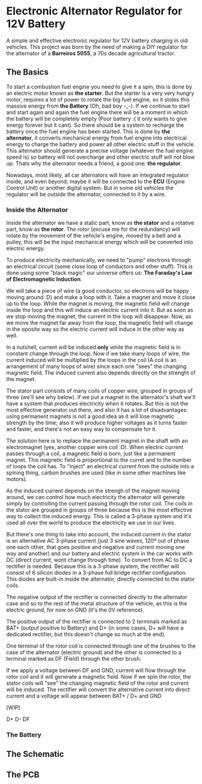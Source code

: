 # Electronic Alternator Regulator for 12V Battery

A simple and effective electronic regulator for 12V battery charging in old
vehicles. This project was born by the need of making a DIY regulator
for the alternator of a **Barreiros 5055**, a 70s decade agricultural tractor.



## The Basics

To start a combustion fuel engine you need to give it a spin, this is done by
an electric motor known as **the starter**. But the starter is a very very
hungry motor, requires a lot of power to rotate the big fuel engine, so it
stoles this massive energy from **the Battery** (Oh, bad boy -_-). If we
continue to start and start again and again the fuel engine there will be a
moment in which the battery will be completely empty (Poor battery :( it only
wants to give energy forever but it cant). So there should be a system to
recharge the battery once the fuel engine has been started. This is done by
**the alternator**, it converts mechanical energy from fuel engine into
electrical energy to charge the battery and power all other electric stuff in
the vehicle. This alternator should generate a precise voltage (whatever the
fuel engine speed is) so battery will not overcharge and other electric stuff
will not blow up. Thats why the alternator needs a friend, a good
one: **the regulator**.

Nowadays, most likely, all car alternators will have an integrated
regulator inside, and even beyond, maybe it will be connected to the **ECU**
(Engine Control Unit) or another digital system. But in some old vehicles the
regulator will be outside the alternator, connected to it by a wire.



### Inside the Alternator

Inside the alternator we have a static part, know as **the stator** and a
rotative part, know as **the rotor**. The rotor (excuse me for the redundancy)
will rotate by the movement of the vehicle's engine, moved by a belt and a
pulley, this will be the input mechanical energy which will be converted into
electric energy.

To produce electricity mechanically, we need to "pump" electrons through an
electrical circuit (some close loop of conductors and other stuff). This is
done using some "black magic" our universe offers us:
**The Faraday's Law of Electromagnetic Induction**.

We will take a piece of wire (a good conductor, so electrons will be happy
moving around :D) and make a loop with it. Take a magnet and move it close
up to the loop. While the magnet is moving, the magnetic field will change
inside the loop and this will induce an electric current into it. But as
soon as we stop moving the magnet, the current in the loop will disappear.
Now, as we move the magnet far away from the loop, the magnetic field will
change in the oposite way so the electric current will induce in the other
way as well.

In a nutshell, current will be induced **only** while the magnetic field is in
constant change through the loop. Now if we take many loops of wire, the
current induced will be multiplied by the loops in the coil (A coil is an
arrangement of many loops of wire) since each one "sees" the changing magnetic
field. The induced current also depends directly on the strenght of the
magnet.

The stator part consists of many coils of copper wire, grouped in groups of
three (we'll see why below). If we put a magnet in the alternator's shaft
we'll have a system that produces electricity when it rotates. But this is not
the most effective generator out there, and also it has a lot of disadvantages:
using permanent magnets is not a good idea as it will lose magnetic strength by
the time; also it will produce higher voltages as it turns faster and faster,
and there's not an easy way to compensate for it.

The solution here is to replace the permanent magnet in the shaft with an
electromagnet (yes, another copper wire coil :D). When electric current passes
through a coil, a magnetic field is born, just like a permanent magnet. This
magnetic field is proportional to the curret and to the number of loops the coil
has. To "inject" an electrical current from the outside into a spining thing,
carbon brushes are used (like in some other machines like motors).

As the induced current depends on the strengh of the magnet moving around, we
can control how much electricity the alternator will generate simply by
controlling the current passing through the rotor coil. The coils in the stator
are grouped in groups of three because this is the most effective way to collect
the induced energy. This is called a 3-phase system and it's used all over the
world to produce the electricity we use in our lives.

But there's one thing to take into account, the induced current in the stator
is an alternative AC 3-phase current (just 3 sine waves, 120º out of phase one
each other, that goes positive and negative and current moving one way and
another) and our battery and electric system in the car works with DC (direct
current, wont change through time). To convert from AC to DC a rectifier is
needed. Becasue this is a 3-phase system, the rectifier will consist of 6
silicon diodes in a 3-phase full bridge rectifier configuration. This diodes
are built-in inside the alternator, directly connected to the stator coils.

The negative output of the rectifier is connected directly to the alternator
case and so to the rest of the metal structure of the vehicle, as this is the
electric ground, for now on GND (it's the 0V reference).

The positive output of the rectifier is connected to 2 terminals marked as
BAT+ (output positive to Battery) and D+ (in some cases, D+ will have a
dedicated rectifier, but this doesn't change so much at the end).

One terminal of the rotor coil is connected through one of the brushes to the
case of the alternator (electric ground) and the other is connected to a
terminal marked as DF (Field) through the other brush.

If we apply a voltage between DF and GND, current will flow through the rotor
coil and it will generate a magnetic field. Now if we spin the rotor, the stator
coils will "see" the changing magnetic field of the rotor and current will be
induced. The rectifier will convert the alternative current into direct current
and a voltage will appear between BAT+ / D+ and GND

[WIP]



D+ D- DF


### The Battery



## The Schematic



## The PCB
